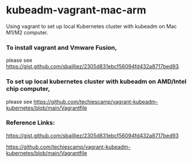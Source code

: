 # kubeadm-vagrant-mac-arm

Using vagrant to set up local Kubernetes cluster with kubeadm on Mac M1/M2 computer.


### To install vagrant and Vmware Fusion, 
please see https://gist.github.com/sbailliez/2305d831ebcf56094fd432a8717bed93.


### To set up local kubernetes cluster with kubeadm on AMD/Intel chip computer,
please see https://github.com/techiescamp/vagrant-kubeadm-kubernetes/blob/main/Vagrantfile


### Reference Links:
https://gist.github.com/sbailliez/2305d831ebcf56094fd432a8717bed93

https://github.com/techiescamp/vagrant-kubeadm-kubernetes/blob/main/Vagrantfile
